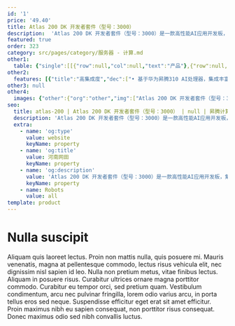 ```yaml
---
id: '1'
price: '49.40'
title: Atlas 200 DK 开发者套件（型号：3000）
description:  'Atlas 200 DK 开发者套件（型号：3000）是一款高性能AI应用开发板，集成了昇腾310 AI处理器，方便用户快速开发、快速验证，可广泛应用于开发者方案验证、高校教育、科学研究等场景。'
featured: true
order: 323
category: src/pages/category/服务器 - 计算.md
other1: 
  table: {"single":[[{"row":null,"col":null,"text":"产品"},{"row":null,"col":null,"text":"Atlas 200 DK 开发者套件\n型号：3000"}],[{"row":null,"col":null,"text":"AI芯片"},{"row":null,"col":null,"text":"昇腾310"}],[{"row":null,"col":null,"text":"AI算力"},{"row":null,"col":null,"text":"22 TOPS INT8\n16 TOPS INT8\n  8 TOPS INT8"}],[{"row":null,"col":null,"text":"内存规格"},{"row":null,"col":null,"text":"LPDDR4X，8 GB，总带宽51.2 GB/s"}],[{"row":null,"col":null,"text":"编解码能力"},{"row":null,"col":null,"text":"• 支持H.264 硬件解码，16路1080P 30 FPS （2路3840*2160 60 FPS）\n• 支持H.265 硬件解码，16路1080P 30 FPS （2路3840*2160 60 FPS）\n• 支持H.264 硬件编码，1路1080P 30 FPS\n• 支持H.265 硬件编码，1路1080P 30 FPS\n• JPEG解码能力1080P 256 FPS，编码能力1080P 64 FPS，最大分辨率：8192*4320\n• PNG解码能力1080P 24 FPS，最大分辨率：4096*2160"}],[{"row":null,"col":null,"text":"接口"},{"row":null,"col":null,"text":"• 网络：1个GE RJ45\n• USB： 1个USB2.0 / USB3.0\n• Camera：2个15 pin raspberry pi 相机连接器\n• 其他：1个40 pin IO连接器\n"}],[{"row":null,"col":null,"text":"电源"},{"row":null,"col":null,"text":"5~28 V DC，默认配置12 V / 3 A适配器"}],[{"row":null,"col":null,"text":"功耗"},{"row":null,"col":null,"text":"典型功耗20W"}],[{"row":null,"col":null,"text":"工作环境温度"},{"row":null,"col":null,"text":"0℃ ～ 35℃"}],[{"row":null,"col":null,"text":"结构尺寸"},{"row":null,"col":null,"text":"137.8 mm * 93.0 mm * 32.9 mm"}]]}
other2:
  features: [{"title":"高集成度","dec":["• 基于华为昇腾310 AI处理器，集成丰富的外设接口和MindStudio开发环境，方便开发者简捷接入、快速开发"]},{"title":"易用的软件环境","dec":["• MindStudio编程界面友好，具备图形化调试能力，可全自动管理离线模型并提供仿真环境"]}]
other3: null
other4:
  images: {"other":{"org":"other","img":["Atlas 200 DK 开发者套件（型号：3000）.png"]}}
seo:
  title: atlas-200 | Atlas 200 DK 开发者套件（型号：3000） | null | 昇腾计算 | 服务器 - 计算 | 数据中心
  description: 'Atlas 200 DK 开发者套件（型号：3000）是一款高性能AI应用开发板，集成了昇腾310 AI处理器，方便用户快速开发、快速验证，可广泛应用于开发者方案验证、高校教育、科学研究等场景。'
  extra:
    - name: 'og:type'
      value: website
      keyName: property
    - name: 'og:title'
      value: 河南网田
      keyName: property
    - name: 'og:description'
      value: 'Atlas 200 DK 开发者套件（型号：3000）是一款高性能AI应用开发板，集成了昇腾310 AI处理器，方便用户快速开发、快速验证，可广泛应用于开发者方案验证、高校教育、科学研究等场景。'
      keyName: property
    - name: Robots
      value: all
template: product
---
```


# Nulla suscipit

Aliquam quis laoreet lectus. Proin non mattis nulla, quis posuere mi. Mauris venenatis, magna at pellentesque commodo, lectus risus vehicula elit, nec dignissim nisl sapien id leo. Nulla non pretium metus, vitae finibus lectus. Aliquam in posuere risus. Curabitur ultrices ornare magna porttitor commodo. Curabitur eu tempor orci, sed pretium quam. Vestibulum condimentum, arcu nec pulvinar fringilla, lorem odio varius arcu, in porta tellus eros sed neque. Suspendisse efficitur eget erat sit amet efficitur. Proin maximus nibh eu sapien consequat, non porttitor risus consequat. Donec maximus odio sed nibh convallis luctus.